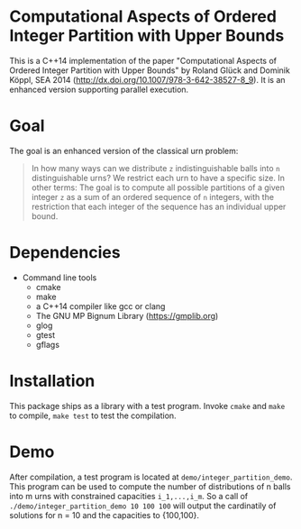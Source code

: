 Computational Aspects of Ordered Integer Partition with Upper Bounds
====================================================================

This is a C++14 implementation of the paper 
"Computational Aspects of Ordered Integer Partition with Upper Bounds"
by Roland Glück and Dominik Köppl, SEA 2014 (http://dx.doi.org/10.1007/978-3-642-38527-8_9).
It is an enhanced version supporting parallel execution.

# Goal

The goal is an enhanced version of the classical urn problem: 

> In how many ways can we distribute `z` indistinguishable balls into `n` distinguishable urns?
We restrict each urn to have a specific size.
In other terms:
> The goal is to compute all possible partitions of a given integer `z` as a sum of an ordered sequence of `n` integers,
> with the restriction that each integer of the sequence has an individual upper bound.

# Dependencies

- Command line tools
  - cmake
  - make
  - a C++14 compiler like gcc or clang 
  - The GNU MP Bignum Library (https://gmplib.org)
  - glog
  - gtest
  - gflags

# Installation

This package ships as a library with a test program.
Invoke `cmake` and `make` to compile, `make test` to test the compilation.

# Demo

After compilation, a test program is located at `demo/integer_partition_demo`.
This program can be used to compute the number of distributions of n balls into m urns with constrained capacities `i_1,...,i_m`.
So a call of `./demo/integer_partition_demo 10 100 100` will output the cardinatily of solutions for n = 10 and the capacities to {100,100}.
